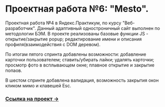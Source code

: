 # Проектная работа №6: "Mesto".
Проектная работа  №4 в Яндекс.Практикум, по курсу "Веб-разработчик". Данный адаптивный одностроничный сайт выполнен по методологии БЭМ. В проекте реализованы базовые функции JS - открытие/закрытие popup; редактирование имени и описания профиля(взаимодействия с DOM деревом).

По итогам пятого спринта добавлены возможности: добавление карточки пользователем; ставить/убирать лайки; удалять карточки; просмотр фото в всплывающем окне; плавное открытие и закрытие попаов.

В шестом спринте добавлена валидация, возможность закрытия окон кликом мимо и клавешей Esc.

### [Ссылка на проект &rarr;](https://baibarsm.github.io/mesto/)
